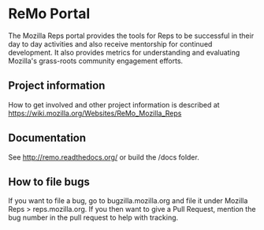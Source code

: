 ReMo Portal
===========

The Mozilla Reps portal provides the tools for Reps to be successful
in their day to day activities and also receive mentorship for 
continued development. It also provides metrics for understanding 
and evaluating Mozilla's grass-roots community engagement efforts. 

Project information
-------------
How to get involved and other project information is described at
https://wiki.mozilla.org/Websites/ReMo_Mozilla_Reps

Documentation
-------------
See http://remo.readthedocs.org/ or build the /docs folder.

How to file bugs
-------------
If you want to file a bug, go to bugzilla.mozilla.org and file it under
Mozilla Reps > reps.mozilla.org. If you then want to give a Pull Request, mention
the bug number in the pull request to help with tracking.
